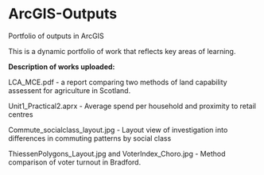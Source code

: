 # ArcGIS-Outputs
Portfolio of outputs in ArcGIS

This is a dynamic portfolio of work that reflects key areas of learning. 

<B>Description of works uploaded:</B>

LCA_MCE.pdf - a report comparing two methods of land capability assessent for agriculture in Scotland.

Unit1_Practical2.aprx - Average spend per household and proximity to retail centres

Commute_socialclass_layout.jpg - Layout view of investigation into differences in commuting patterns by social class

ThiessenPolygons_Layout.jpg and VoterIndex_Choro.jpg - Method comparison of voter turnout in Bradford.
